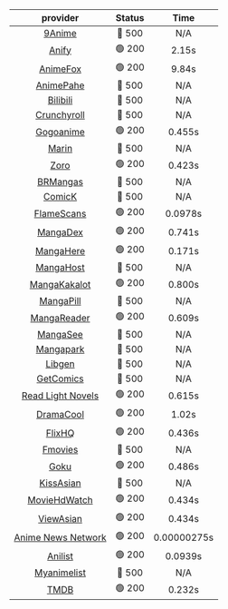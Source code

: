| **provider** | **Status** | **Time** |
|:--------:|:------:|:----:|
| [9Anime](https://9anime.pl) | 🔴 500 | N/A |
|  [Anify](https://api.anify.tv)  | 🟢 200 | 2.15s |
|  [AnimeFox](https://animefox.tv)  | 🟢 200 | 9.84s |
| [AnimePahe](https://animepahe.com) | 🔴 500 | N/A |
| [Bilibili](https://bilibili.tv) | 🔴 500 | N/A |
|  [Crunchyroll](https://cronchy.consumet.stream)  | 🔴 500 | N/A |
|  [Gogoanime](https://gogoanime3.net)  | 🟢 200 | 0.455s |
| [Marin](https://marin.moe) | 🔴 500 | N/A |
|  [Zoro](https://aniwatch.to)  | 🟢 200 | 0.423s |
| [BRMangas](https://www.brmangas.net) | 🔴 500 | N/A |
| [ComicK](https://comick.app) | 🔴 500 | N/A |
|  [FlameScans](https://flamescans.org/)  | 🟢 200 | 0.0978s |
|  [MangaDex](https://mangadex.org)  | 🟢 200 | 0.741s |
|  [MangaHere](http://www.mangahere.cc)  | 🟢 200 | 0.171s |
| [MangaHost](https://mangahosted.com) | 🔴 500 | N/A |
|  [MangaKakalot](https://mangakakalot.com)  | 🟢 200 | 0.800s |
| [MangaPill](https://mangapill.com) | 🔴 500 | N/A |
|  [MangaReader](https://mangareader.to)  | 🟢 200 | 0.609s |
| [MangaSee](https://mangasee123.com) | 🔴 500 | N/A |
| [Mangapark](https://v2.mangapark.net) | 🔴 500 | N/A |
| [Libgen](http://libgen) | 🔴 500 | N/A |
| [GetComics](https://getcomics.info/) | 🔴 500 | N/A |
|  [Read Light Novels](https://readlightnovels.net)  | 🟢 200 | 0.615s |
|  [DramaCool](https://dramacool.hr)  | 🟢 200 | 1.02s |
|  [FlixHQ](https://flixhq.to)  | 🟢 200 | 0.436s |
| [Fmovies](https://fmovies.to) | 🔴 500 | N/A |
|  [Goku](https://goku.sx)  | 🟢 200 | 0.486s |
| [KissAsian](https://kissasian.mx) | 🔴 500 | N/A |
|  [MovieHdWatch](https://movieshd.watch)  | 🟢 200 | 0.434s |
|  [ViewAsian](https://viewasian.co)  | 🟢 200 | 0.434s |
|  [Anime News Network](https://www.animenewsnetwork.com)  | 🟢 200 | 0.00000275s |
|  [Anilist](https://anilist.co)  | 🟢 200 | 0.0939s |
| [Myanimelist](https://myanimelist.net/) | 🔴 500 | N/A |
|  [TMDB](https://www.themoviedb.org)  | 🟢 200 | 0.232s |
